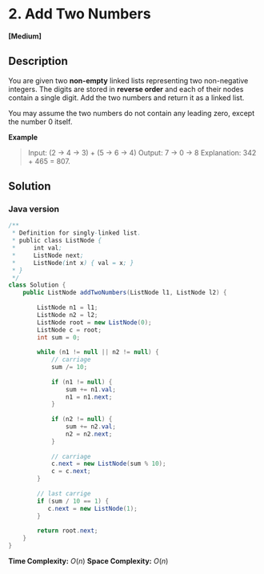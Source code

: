 # 2. Add Two Numbers

**[Medium]**

## Description

You are given two **non-empty** linked lists representing two non-negative integers. The digits are stored in **reverse order** and each of their nodes contain a single digit. Add the two numbers and return it as a linked list.

You may assume the two numbers do not contain any leading zero, except the number 0 itself.

**Example**

> Input: (2 -> 4 -> 3) + (5 -> 6 -> 4)
Output: 7 -> 0 -> 8
Explanation: 342 + 465 = 807.

## Solution

### Java version

```java
/**
 * Definition for singly-linked list.
 * public class ListNode {
 *     int val;
 *     ListNode next;
 *     ListNode(int x) { val = x; }
 * }
 */
class Solution {
    public ListNode addTwoNumbers(ListNode l1, ListNode l2) {
        
        ListNode n1 = l1;
        ListNode n2 = l2;
        ListNode root = new ListNode(0);
        ListNode c = root;
        int sum = 0;
        
        while (n1 != null || n2 != null) {
            // carriage
            sum /= 10;
            
            if (n1 != null) {
                sum += n1.val;
                n1 = n1.next;
            }
            
            if (n2 != null) {
                sum += n2.val;
                n2 = n2.next;
            }
            
            // carriage
            c.next = new ListNode(sum % 10);
            c = c.next;
        }
        
        // last carrige
        if (sum / 10 == 1) {
           c.next = new ListNode(1);
        }
        
        return root.next;
    }
}
```

**Time Complexity:** $O(n)$
**Space Complexity:** $O(n)$


